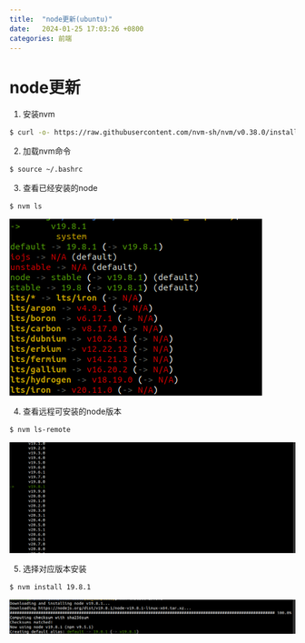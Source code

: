 ```yaml
---
title:  "node更新(ubuntu)"
date:   2024-01-25 17:03:26 +0800
categories: 前端
---
```

# node更新
1. 安装nvm
```bash
$ curl -o- https://raw.githubusercontent.com/nvm-sh/nvm/v0.38.0/install.sh | bash
```
2. 加载nvm命令
```bash
$ source ~/.bashrc
```

3. 查看已经安装的node
```bash
$ nvm ls
```
![](/assets/img/nvm_ls.png)

4. 查看远程可安装的node版本
```bash
$ nvm ls-remote
```
![](/assets/img/nvm_ls_remote.png)

5. 选择对应版本安装
```bash
$ nvm install 19.8.1
```
![](/assets/img/node_update.png)